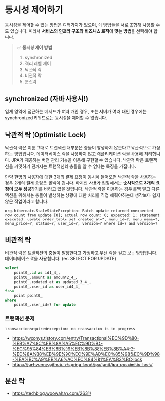 # 동시성 제어하기

동시성을 제어할 수 있는 방법은 여러가지가 있으며, 이 방법들을 서로 조합해 사용할 수도 있습니다. 
따라서 **서비스의 인프라 구조와 비즈니스 로직에 맞는 방법**을 선택해야 합니다. 

> ✅ **동시성 제어 방법**  
> 1. synchronized
> 2. 격리 레벨 제어
> 3. 낙관적 락
> 4. 비관적 락
> 5. 분산락

## synchronized (자바 사용시!)

임계 영역에 접근하는 메서드가 여러 개인 경우, 또는 서버가 여러 대인 경우에는 synchronized 키워드로는 동시성을 제어할 수 없습니다. 

## 낙관적 락 (Optimistic Lock)

낙관적 락은 이름 그대로 트랜잭션 대부분은 충돌이 발생하지 않는다고 낙관적으로 가정하는 방법입니다. 
데이터베이스 락을 사용하지 않고 애플리케이션 락을 사용해 처리합니다. 
JPA가 제공하는 버전 관리 기능을 이용해 구현할 수 있습니다. 
낙관적 락은 트랜잭션을 커밋하기 전까지는 트랜잭션의 충돌을 알 수 없다는 특징을 가집니다. 

만약 한명의 사용자에 대한 3개의 결제 요청이 동시에 들어오면 낙관적 락을 사용하는 경우 2개의 결제 요청은 롤백이 됩니다. 
하지만 사용자 입장에서는 **순차적으로 3개의 요청이 모두 성공**하기를 바라고 있을 것입니다. 
낙관적 락을 이용하는 경우 롤백 말고 다른 엑션을 위해서는 충돌이 발생하는 상황에 대한 처리를 직접 해줘야하는데 생각보다 쉽지 않은 작업이라고 합니다. 

```
org.hibernate.StaleStateException: Batch update returned unexpected row count from update [0]; actual row count: 0; expected: 1; statement executed: update order_table set created_at=?, menu_id=?, menu_name=?, menu_price=?, status=?, user_id=?, version=? where id=? and version=?
```

## 비관적 락

비관적 락은 트랜잭션의 충돌이 발생한다고 가정하고 우선 락을 걸고 보는 방법입니다. 
데이터베이스 락을 사용합니다. (ex. SELECT FOR UPDATE)

```sql
select
    point0_.id as id1_4_,
    point0_.amount as amount2_4_,
    point0_.updated_at as updated_3_4_,
    point0_.user_id as user_id4_4_ 
from
    point point0_ 
where
    point0_.user_id=? for update
```

### 트랜잭션 문제

```
TransactionRequiredException: no transaction is in progress
```

- https://woonys.tistory.com/entry/Transactional%EC%9D%80-%EB%A7%8C%EB%8A%A5%EC%9D%B4-%EC%95%84%EB%8B%99%EB%8B%88%EB%8B%A4-2-%ED%8A%B8%EB%9E%9C%EC%9E%AD%EC%85%98%EC%9D%98-%EA%B2%A9%EB%A6%AC%EC%84%B1%EA%B3%BC-lock
- https://junhyunny.github.io/spring-boot/jpa/junit/jpa-pessimitic-lock/

## 분산 락

- https://techblog.woowahan.com/2631/

